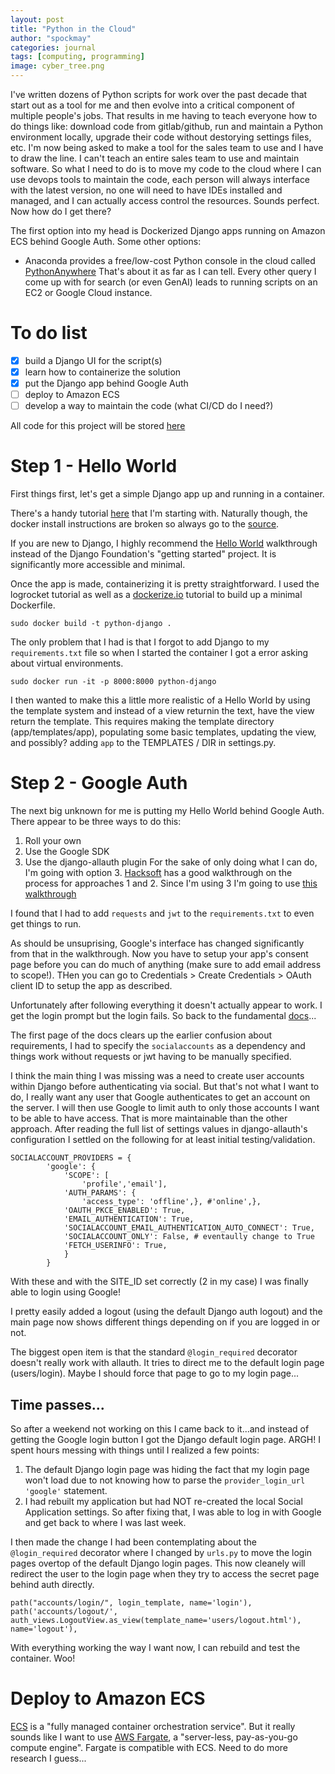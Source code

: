 ```yaml
---
layout: post
title: "Python in the Cloud"
author: "spockmay"
categories: journal
tags: [computing, programming]
image: cyber_tree.png
---
```


I've written dozens of Python scripts for work over the past decade that start out as a tool for me and then evolve into a critical component of multiple people's jobs. That results in me having to teach everyone how to do things like: download code from gitlab/github, run and maintain a Python environment locally, upgrade their code without destorying settings files, etc. I'm now being asked to make a tool for the sales team to use and I have to draw the line. I can't teach an entire sales team to use and maintain software. So what I need to do is to move my code to the cloud where I can use devops tools to maintain the code, each person will always interface with the latest version, no one will need to have IDEs installed and managed, and I can actually access control the resources. Sounds perfect. Now how do I get there?

The first option into my head is Dockerized Django apps running on Amazon ECS behind Google Auth. Some other options:
* Anaconda provides a free/low-cost Python console in the cloud called [PythonAnywhere](https://www.pythonanywhere.com/)
That's about it as far as I can tell. Every other query I come up with for search (or even GenAI) leads to running scripts on an EC2 or Google Cloud instance.

# To do list
- [x] build a Django UI for the script(s)
- [x] learn how to containerize the solution
- [x] put the Django app behind Google Auth
- [ ] deploy to Amazon ECS
- [ ] develop a way to maintain the code (what CI/CD do I need?)

All code for this project will be stored [here](https://github.com/spockmay/django-google-auth/tree/main)

# Step 1 - Hello World
First things first, let's get a simple Django app up and running in a container.

There's a handy tutorial [here](https://blog.logrocket.com/dockerizing-django-app/) that I'm starting with. Naturally though, the docker install instructions are broken so always go to the [source](https://docs.docker.com/engine/install/).

If you are new to Django, I highly recommend the [Hello World](https://djangoforbeginners.com/hello-world/) walkthrough instead of the Django Foundation's "getting started" project. It is significantly more accessible and minimal.

Once the app is made, containerizing it is pretty straightforward. I used the logrocket tutorial as well as a [dockerize.io](https://dockerize.io/guides/python-django-guide) tutorial to build up a minimal Dockerfile.

```sudo docker build -t python-django .```

The only problem that I had is that I forgot to add Django to my `requirements.txt` file so when I started the container I got a error asking about virtual environments. 

```sudo docker run -it -p 8000:8000 python-django```

I then wanted to make this a little more realistic of a Hello World by using the template system and instead of a view returnin the text, have the view return the template. This requires making the template directory (app/templates/app), populating some basic templates, updating the view, and possibly? adding `app` to the TEMPLATES / DIR in settings.py.

# Step 2 - Google Auth
The next big unknown for me is putting my Hello World behind Google Auth. There appear to be three ways to do this:
1. Roll your own
2. Use the Google SDK
3. Use the django-allauth plugin
For the sake of only doing what I can do, I'm going with option 3. [Hacksoft](https://www.hacksoft.io/blog/adding-google-login-to-your-existing-django-and-django-rest-framework-applications) has a good walkthrough on the process for approaches 1 and 2. Since I'm using 3 I'm going to use [this walkthrough](https://pylessons.com/django-google-oauth)

I found that I had to add `requests` and `jwt` to the `requirements.txt` to even get things to run.

As should be unsuprising, Google's interface has changed significantly from that in the walkthrough. Now you have to setup your app's consent page before you can do much of anything (make sure to add email address to scope!). THen you can go to Credentials > Create Credentials > OAuth client ID to setup the app as described.

Unfortunately after following everything it doesn't actually appear to work. I get the login prompt but the login fails. So back to the fundamental [docs](https://docs.allauth.org/en/latest/socialaccount/introduction.html)...

The first page of the docs clears up the earlier confusion about requirements, I had to specify the `socialaccounts` as a dependency and things work without requests or jwt having to be manually specified.

I think the main thing I was missing was a need to create user accounts within Django before authenticating via social. But that's not what I want to do, I really want any user that Google authenticates to get an account on the server. I will then use Google to limit auth to only those accounts I want to be able to have access. That is more maintainable than the other approach. After reading the full list of settings values in django-allauth's configuration I settled on the following for at least initial testing/validation.

```
SOCIALACCOUNT_PROVIDERS = {
        'google': {
            'SCOPE': [
                'profile','email'],
            'AUTH_PARAMS': {
                'access_type': 'offline',}, #'online',},
            'OAUTH_PKCE_ENABLED': True,
            'EMAIL_AUTHENTICATION': True,
            'SOCIALACCOUNT_EMAIL_AUTHENTICATION_AUTO_CONNECT': True,
            'SOCIALACCOUNT_ONLY': False, # eventaully change to True
            'FETCH_USERINFO': True,
            }
        }
```

With these and with the SITE_ID set correctly (2 in my case) I was finally able to login using Google!

I pretty easily added a logout (using the default Django auth logout) and the main page now shows different things depending on if you are logged in or not.

The biggest open item is that the standard `@login_required` decorator doesn't really work with allauth. It tries to direct me to the default login page (users/login).  Maybe I should force that page to go to my login page...

## Time passes...
So after a weekend not working on this I came back to it...and instead of getting the Google login button I got the Django default login page. ARGH! I spent hours messing with things until I realized a few points:
1. The default Django login page was hiding the fact that my login page won't load due to not knowing how to parse the `provider_login_url 'google'` statement. 
2. I had rebuilt my application but had NOT re-created the local Social Application settings.
So after fixing that, I was able to log in with Google and get back to where I was last week.

I then made the change I had been contemplating about the `@login_required` decorator where I changed by `urls.py` to move the login pages overtop of the default Django login pages. This now cleanely will redirect the user to the login page when they try to access the secret page behind auth directly.
```
path("accounts/login/", login_template, name='login'),
path('accounts/logout/', auth_views.LogoutView.as_view(template_name='users/logout.html'), name='logout'),
```

With everything working the way I want now, I can rebuild and test the container. Woo!

# Deploy to Amazon ECS
[ECS](https://aws.amazon.com/ecs/) is a "fully managed container orchestration service". But it really sounds like I want to use [AWS Fargate](https://aws.amazon.com/fargate/), a "server-less, pay-as-you-go compute engine". Fargate is compatible with ECS. Need to do more research I guess...